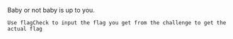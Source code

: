 Baby or not baby is up to you.

`Use flagCheck to input the flag you get from the challenge to get the actual flag`
